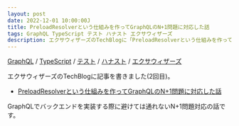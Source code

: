 ```yaml
---
layout: post
date: 2022-12-01 10:00:00J
title: PreloadResolverという仕組みを作ってGraphQLのN+1問題に対応した話
tags: GraphQL TypeScript テスト ハナスト エクサウィザーズ
description: エクサウィザーズのTechBlogに「PreloadResolverという仕組みを作ってGraphQLのN+1問題に対応した話」というタイトルで記事を書きました。
---
```

[GraphQL](/tags/graphql/) / [TypeScript](/tags/typescript/) / [テスト](/tags/test/) / [ハナスト](/tags/hanasuto/) / [エクサウィザーズ](/tags/exawizards/)

エクサウィザーズのTechBlogに記事を書きました(2回目)。

- <a href="https://techblog.exawizards.com/entry/2022/12/01/154745" target="_blank">PreloadResolverという仕組みを作ってGraphQLのN+1問題に対応した話</a>

GraphQLでバックエンドを実装する際に避けては通れないN+1問題対応の話です。
